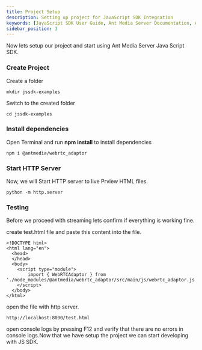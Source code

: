 ```yaml
---
title: Project Setup
description: Setting up project for JavaScript SDK Integration
keywords: [JavaScript SDK User Guide, Ant Media Server Documentation, Ant Media Server Tutorials]
sidebar_position: 3
---
```


Now lets setup our project and start using Ant Media Server Java Script SDK.

### Create Project 

Create a folder

```
mkdir jssdk-examples
```

Switch to the created folder

```
cd jssdk-examples
```

### Install dependencies

Open Terminal and run **npm install** to install dependencies

```
npm i @antmedia/webrtc_adaptor
```

### Start HTTP Server

Now, we will Start HTTP server to live Prview HTML files. 

```
python -m http.server
```

### Testing

Before we proceed with streaming lets confirm if everything is working fine.

create test.html file and paste this content into the file.

```
<!DOCTYPE html>
<html lang="en">
  <head>
  </head>
  <body>
    <script type="module">
        import { WebRTCAdaptor } from './node_modules/@antmedia/webrtc_adaptor/src/main/js/webrtc_adaptor.js';
    </script>
  </body>
</html>

```


open the file with http server.

```
http://localhost:8000/test.html
```

open console logs by pressing F12 and verify that there are no errors in console logs.Now that we have setup the project we can start developing with JS SDK.
